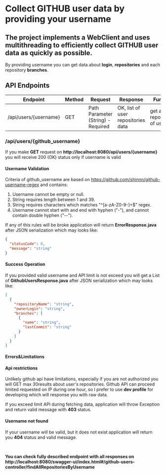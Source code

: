 # Collect GITHUB user data by providing your username

## The project implements a WebClient and uses multithreading to efficiently collect GITHUB user data as quickly as possible.

By providing username you can get data about **login**, **repositories** and each repository **branches**.

## API Endpoints

| Endpoint              | Method | Request                            | Response                           | Function                                    |
|-----------------------|--------|------------------------------------|------------------------------------|---------------------------------------------|
| /api/users/{username} | GET    | Path Parameter (String) - Required | OK, list of user repositories data | get all repositories of user                |


### /api/users/{github_username}
If you make **GET** request on **http://localhost:8080/api/users/{username}** you will receive 200 (OK) status only if
username is valid

#### Username Validation
Criteria of github_username are based on https://github.com/shinnn/github-username-regex and contains:
1. Username cannot be empty or null.
2. String requires length between 1 and 39.
3. String requires characters which matches "^[a-zA-Z0-9-]+$" regex.
4. Username cannot start with and end with hyphen ("-"), and cannot contain double hyphen ("--").

If any of this rules will be broke application will return **ErrorResponse.java** after JSON serialization which may looks like:
```json
{
  "statusCode": 0,
  "message": "string"
}
```

#### Success Operation
If you provided valid username and API limit is not exceed you will get a List of **GithubUsersResponse.java** after JSON serialization
which may looks like:

```json
[
  {
    "repositoryName": "string",
    "ownerLogin": "string",
    "branches": [
      {
        "name": "string",
        "lastCommit": "string"
      }
    ]
  }
]
```

#### Errors&Limitations
#### Api restrictions
Unlikely github api have limitations, especially if you are not authorized you will GET max 30results about user's repositories.
Github API can proceed limited requested on IP during one hour, so I prefer to use **dev profile** for developing which
will response you with raw data.

If you exceed limit API during fetching data, application will throw Exception and return valid message with **403** status.

#### Username not found
If your username will be valid, but it does not exist application will return you **404** status and valid message.

<br/>

**You can check fully described endpoint with all responses on http://localhost:8080/swagger-ui/index.html#/github-users-controller/findAllRepositoriesByUsername**
